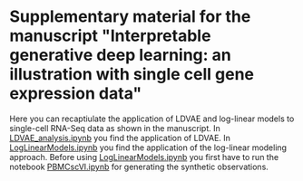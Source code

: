 # Supplementary material for the manuscript "Interpretable generative deep learning: an illustration with single cell gene expression data"

Here you can recaptiulate the application of LDVAE and log-linear models to single-cell RNA-Seq data as shown in the manuscript.
In [LDVAE_analysis.ipynb](LDVAE_analysis.ipynb) you find the application of LDVAE.
In [LogLinearModels.ipynb](LogLinearModels.ipynb) you find the application of the log-linear modeling approach.
Before using [LogLinearModels.ipynb](LogLinearModels.ipynb) you first have to run the notebook [PBMCscVI.ipynb](PBMCscVI.ipynb) for generating the synthetic observations.
